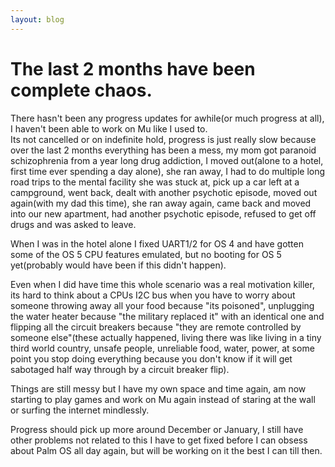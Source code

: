```yaml
---
layout: blog
---
```


# The last 2 months have been complete chaos.

There hasn't been any progress updates for awhile(or much progress at all), I haven't been able to work on Mu like I used to.  
Its not cancelled or on indefinite hold, progress is just really slow because over the last 2 months everything has been a mess, my mom got paranoid schizophrenia from a year long drug addiction, I moved out(alone to a hotel, first time ever spending a day alone), she ran away, I had to do multiple long road trips to the mental facility she was stuck at, pick up a car left at a campground, went back, dealt with another psychotic episode, moved out again(with my dad this time), she ran away again, came back and moved into our new apartment, had another psychotic episode, refused to get off drugs and was asked to leave.  

When I was in the hotel alone I fixed UART1/2 for OS 4 and have gotten some of the OS 5 CPU features emulated, but no booting for OS 5 yet(probably would have been if this didn't happen).  

Even when I did have time this whole scenario was a real motivation killer, its hard to think about a CPUs I2C bus when you have to worry about someone throwing away all your food because "its poisoned", unplugging the water heater because "the military replaced it" with an identical one and flipping all the circuit breakers because "they are remote controlled by someone else"(these actually happened, living there was like living in a tiny third world country, unsafe people, unreliable food, water, power, at some point you stop doing everything because you don't know if it will get sabotaged half way through by a circuit breaker flip).  

Things are still messy but I have my own space and time again, am now starting to play games and work on Mu again instead of staring at the wall or surfing the internet mindlessly.  

Progress should pick up more around December or January, I still have other problems not related to this I have to get fixed before I can obsess about Palm OS all day again, but will be working on it the best I can till then.
